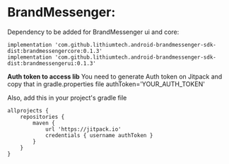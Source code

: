 # BrandMessenger:

Dependency to be added for BrandMessenger ui and core:

    implementation 'com.github.lithiumtech.android-brandmessenger-sdk-dist:brandmessengercore:0.1.3'
    implementation 'com.github.lithiumtech.android-brandmessenger-sdk-dist:brandmessengerui:0.1.3'


**Auth token to access lib**
You need to generate Auth token on Jitpack and copy that in gradle.properties file
authToken='YOUR_AUTH_TOKEN'

Also, add this in your project's gradle file

    allprojects {
        repositories {
            maven {
                url 'https://jitpack.io'
                credentials { username authToken }
            }
        }
    }